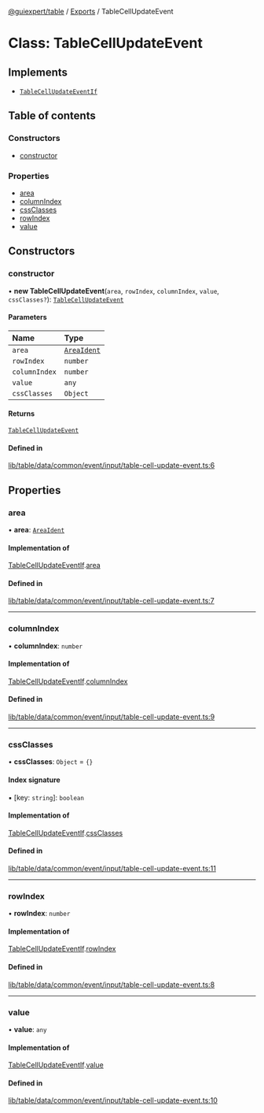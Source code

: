 [@guiexpert/table](../README.md) / [Exports](../modules.md) / TableCellUpdateEvent

# Class: TableCellUpdateEvent

## Implements

- [`TableCellUpdateEventIf`](../interfaces/TableCellUpdateEventIf.md)

## Table of contents

### Constructors

- [constructor](TableCellUpdateEvent.md#constructor)

### Properties

- [area](TableCellUpdateEvent.md#area)
- [columnIndex](TableCellUpdateEvent.md#columnindex)
- [cssClasses](TableCellUpdateEvent.md#cssclasses)
- [rowIndex](TableCellUpdateEvent.md#rowindex)
- [value](TableCellUpdateEvent.md#value)

## Constructors

### constructor

• **new TableCellUpdateEvent**(`area`, `rowIndex`, `columnIndex`, `value`, `cssClasses?`): [`TableCellUpdateEvent`](TableCellUpdateEvent.md)

#### Parameters

| Name | Type |
| :------ | :------ |
| `area` | [`AreaIdent`](../modules.md#areaident) |
| `rowIndex` | `number` |
| `columnIndex` | `number` |
| `value` | `any` |
| `cssClasses` | `Object` |

#### Returns

[`TableCellUpdateEvent`](TableCellUpdateEvent.md)

#### Defined in

[lib/table/data/common/event/input/table-cell-update-event.ts:6](https://github.com/guiexperttable/ge-table/blob/6aaca3c/libs/table/src/lib/table/data/common/event/input/table-cell-update-event.ts#L6)

## Properties

### area

• **area**: [`AreaIdent`](../modules.md#areaident)

#### Implementation of

[TableCellUpdateEventIf](../interfaces/TableCellUpdateEventIf.md).[area](../interfaces/TableCellUpdateEventIf.md#area)

#### Defined in

[lib/table/data/common/event/input/table-cell-update-event.ts:7](https://github.com/guiexperttable/ge-table/blob/6aaca3c/libs/table/src/lib/table/data/common/event/input/table-cell-update-event.ts#L7)

___

### columnIndex

• **columnIndex**: `number`

#### Implementation of

[TableCellUpdateEventIf](../interfaces/TableCellUpdateEventIf.md).[columnIndex](../interfaces/TableCellUpdateEventIf.md#columnindex)

#### Defined in

[lib/table/data/common/event/input/table-cell-update-event.ts:9](https://github.com/guiexperttable/ge-table/blob/6aaca3c/libs/table/src/lib/table/data/common/event/input/table-cell-update-event.ts#L9)

___

### cssClasses

• **cssClasses**: `Object` = `{}`

#### Index signature

▪ [key: `string`]: `boolean`

#### Implementation of

[TableCellUpdateEventIf](../interfaces/TableCellUpdateEventIf.md).[cssClasses](../interfaces/TableCellUpdateEventIf.md#cssclasses)

#### Defined in

[lib/table/data/common/event/input/table-cell-update-event.ts:11](https://github.com/guiexperttable/ge-table/blob/6aaca3c/libs/table/src/lib/table/data/common/event/input/table-cell-update-event.ts#L11)

___

### rowIndex

• **rowIndex**: `number`

#### Implementation of

[TableCellUpdateEventIf](../interfaces/TableCellUpdateEventIf.md).[rowIndex](../interfaces/TableCellUpdateEventIf.md#rowindex)

#### Defined in

[lib/table/data/common/event/input/table-cell-update-event.ts:8](https://github.com/guiexperttable/ge-table/blob/6aaca3c/libs/table/src/lib/table/data/common/event/input/table-cell-update-event.ts#L8)

___

### value

• **value**: `any`

#### Implementation of

[TableCellUpdateEventIf](../interfaces/TableCellUpdateEventIf.md).[value](../interfaces/TableCellUpdateEventIf.md#value)

#### Defined in

[lib/table/data/common/event/input/table-cell-update-event.ts:10](https://github.com/guiexperttable/ge-table/blob/6aaca3c/libs/table/src/lib/table/data/common/event/input/table-cell-update-event.ts#L10)
